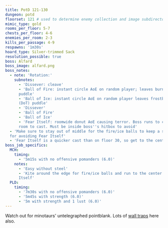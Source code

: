 ```yaml
---
title: PotD 121-130
dungeon: potd
floorset: 121 # used to determine enemy collection and image subdirectory
mimic_type: gold
rooms_per_floor: 5-7
chests_per_floor: 4-6
enemies_per_room: 2-3
kills_per_passage: 4-9
respawns: '1m30s'
hoard_type: Silver-trimmed Sack
resolution_possible: true
boss: Alfard
boss_image: alfard.png
boss_notes:
  - note: 'Rotation:'
    subnotes:
      - 'Dissever: cleave'
      - 'Ball of Fire: instant circle AoE on random player; leaves burn (DoT)
      puddle'
      - 'Ball of Ice: instant circle AoE on random player leaves frostbite
      (DoT) puddle'
      - 'Dissever'
      - 'Ball of Fire'
      - 'Ball of Ice'
      - 'Fear Itself: roomwide donut AoE causing terror. Boss runs to center of
      room to cast. Must be inside boss''s hitbox to avoid'
  - 'Make sure to stay out of middle for the fire/ice balls to keep a safe spot
  for avoiding Fear Itself'
  - 'Fear Itself is a quicker cast than on floor 30, so get to the center fast'
boss_job_specifics:
  MCH:
    timing:
      - '5m15s with no offensive pomanders (6.0)'
    notes:
      - 'Easy without steel'
      - 'Kite around the edge for fire/ice balls and run to the center for Fear
      Itself'
  PLD:
    timing:
      - '7m30s with no offensive pomanders (6.0)'
      - '5m45s with strength (6.0)'
      - '5m with strength and 1 lust (6.0)'
---
```


Watch out for minotaurs' untelegraphed pointblank. Lots of
[wall traps](/wall_traps.html#potd-111-129) here also.
